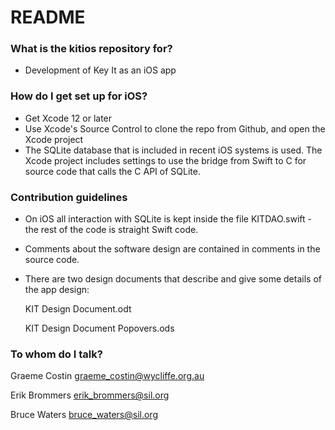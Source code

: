 # README #

### What is the kitios repository for? ###

* Development of Key It as an iOS app

### How do I get set up for iOS? ###

* Get Xcode 12 or later
* Use Xcode's Source Control to clone the repo from Github, and open the Xcode project
* The SQLite database that is included in recent iOS systems is used. The Xcode project
  includes settings to use the bridge from Swift to C for source code that calls the
  C API of SQLite.

### Contribution guidelines ###

* On iOS all interaction with SQLite is kept inside the file KITDAO.swift - the rest of the
  code is straight Swift code.

* Comments about the software design are contained in comments in the source code.

* There are two design documents that describe and give some details of the app design:

	KIT Design Document.odt
	
	KIT Design Document Popovers.ods

### To whom do I talk? ###

Graeme Costin	graeme_costin@wycliffe.org.au

Erik Brommers	erik_brommers@sil.org

Bruce Waters	bruce_waters@sil.org
